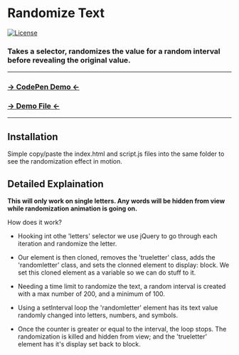 # Randomize Text
 [![License](http://img.shields.io/badge/License-MIT-blue.svg)](http://opensource.org/licenses/MIT)

### Takes a selector, randomizes the value for a random interval before revealing the original value.

***

### [→ CodePen Demo ←](http://codepen.io/anon/pen/MYLOre)
### [→ Demo File ←](https://github.com/gst4158/randomized_text/blob/master/demo.html)
***

Installation
------------
Simple copy/paste the index.html and script.js files into the same folder to see the randomization effect in motion.


Detailed Explaination
-----------
**This will only work on single letters. Any words will be hidden from view while randomization animation is going on.**

How does it work? 

* Hooking int othe 'letters' selector we use jQuery to go through each iteration and randomize the letter.

* Our element is then cloned, removes the 'trueletter' class, adds the 'randomletter' class, and sets the clonned element to display: block. We set this cloned element as a variable so we can do stuff to it.

* Needing a time limit to randomize the text, a random interval is created with a max number of 200, and a minimum of 100.

* Using a setInterval loop the 'randomletter' element has its text value randomly changed into letters, numbers, and symbols.

* Once the counter is greater or equal to the interval, the loop stops. The randomization is killed and hidden from view; and the 'trueletter' element has it's display set back to block.

